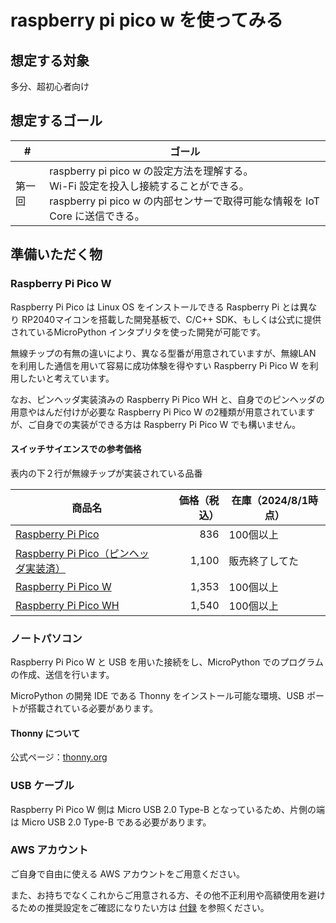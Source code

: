 # raspberry pi pico w を使ってみる

## 想定する対象

多分、超初心者向け

## 想定するゴール

| #      | ゴール                                                       |
| ------ | ------------------------------------------------------------ |
| 第一回 | raspberry pi pico w の設定方法を理解する。<br />Wi-Fi 設定を投入し接続することができる。<br />raspberry pi pico w の内部センサーで取得可能な情報を IoT Core に送信できる。 |

## 準備いただく物

### Raspberry Pi Pico W

Raspberry Pi Pico は Linux OS をインストールできる Raspberry Pi とは異なり RP2040マイコンを搭載した開発基板で、C/C++ SDK、もしくは公式に提供されているMicroPython インタプリタを使った開発が可能です。

無線チップの有無の違いにより、異なる型番が用意されていますが、無線LAN を利用した通信を用いて容易に成功体験を得やすい Raspberry Pi Pico W を利用したいと考えています。

なお、ピンヘッダ実装済みの Raspberry Pi Pico WH と、自身でのピンヘッダの用意やはんだ付けが必要な Raspberry Pi Pico W の2種類が用意されていますが、ご自身での実装ができる方は Raspberry Pi Pico W でも構いません。

#### スイッチサイエンスでの参考価格

表内の下２行が無線チップが実装されている品番

| 商品名                                                       | 価格（税込） | 在庫（2024/8/1時点） |
| ------------------------------------------------------------ | -----------: | -------------------- |
| [Raspberry Pi Pico](https://ssci.to/6900)                    |          836 | 100個以上            |
| [Raspberry Pi Pico（ピンヘッダ実装済）](https://ssci.to/7412) |        1,100 | 販売終了してた       |
| [Raspberry Pi Pico W](https://ssci.to/8171)                  |        1,353 | 100個以上            |
| [Raspberry Pi Pico WH](http://ssci.to/8172)                  |        1,540 | 100個以上            |

### ノートパソコン

Raspberry Pi Pico W と USB を用いた接続をし、MicroPython でのプログラムの作成、送信を行います。

MicroPython の開発 IDE である Thonny をインストール可能な環境、USB ポートが搭載されている必要があります。

#### Thonny について

公式ページ：[thonny.org](https://thonny.org/)

### USB ケーブル

Raspberry Pi Pico W 側は Micro USB 2.0 Type-B となっているため、片側の端は Micro USB 2.0 Type-B である必要があります。

### AWS アカウント

ご自身で自由に使える AWS アカウントをご用意ください。

また、お持ちでなくこれからご用意される方、その他不正利用や高額使用を避けるための推奨設定をご確認になりたい方は [付録](../appendix/) を参照ください。
